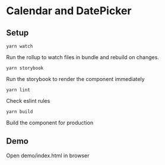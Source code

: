 # Calendar and DatePicker

## Setup
```
yarn watch
```
Run the rollup to watch files in bundle and rebuild on changes.

```
yarn storybook
```
Run the storybook to render the component immediately

```
yarn lint
```
Check eslint rules

```
yarn build
```
Build the component for production

## Demo
Open demo/index.html in browser
